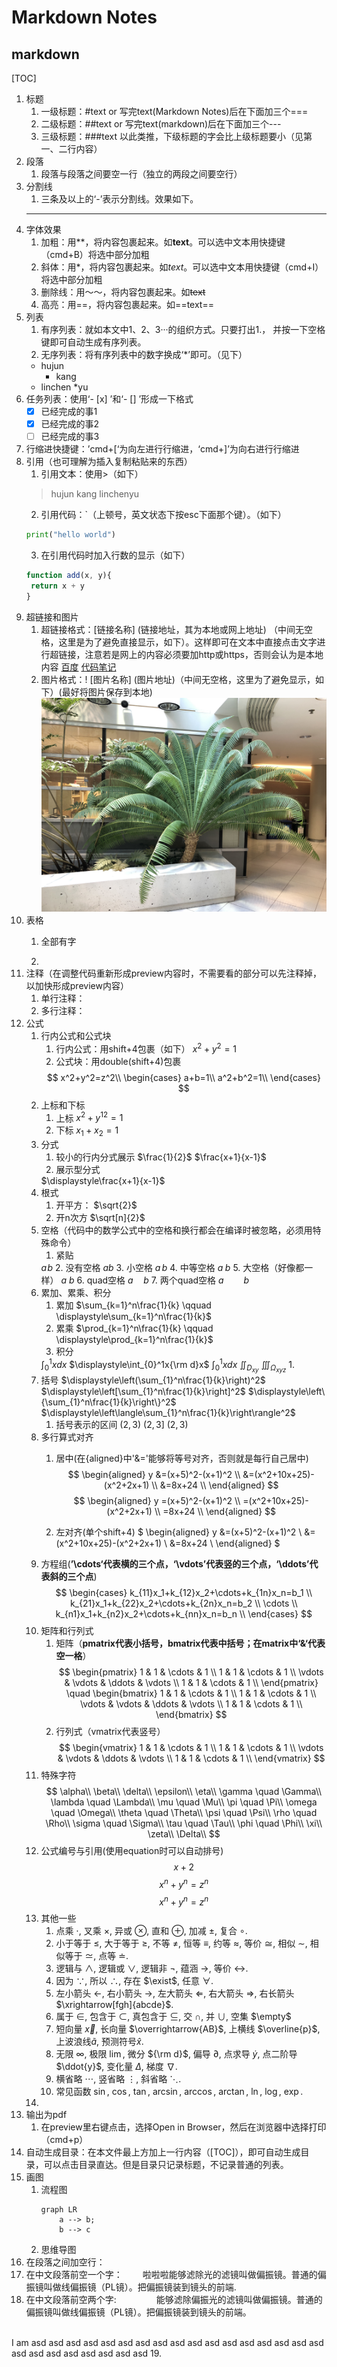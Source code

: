 # Markdown Notes
## markdown
[TOC]
1. 标题
   1. 一级标题：#text or 写完text(Markdown Notes)后在下面加三个===
   2. 二级标题：##text or 写完text(markdown)后在下面加三个---
   3. 三级标题：###text
   以此类推，下级标题的字会比上级标题要小（见第一、二行内容）
2. 段落
   1. 段落与段落之间要空一行（独立的两段之间要空行）
3. 分割线
   1. 三条及以上的‘-’表示分割线。效果如下。
   ---
4. 字体效果
   1. 加粗：用**，将内容包裹起来。如**text**。可以选中文本用快捷键（cmd+B）将选中部分加粗
   2. 斜体：用*，将内容包裹起来。如*text*。可以选中文本用快捷键（cmd+I）将选中部分加粗
   3. 删除线：用～～，将内容包裹起来。如~~text~~
   4. 高亮：用==，将内容包裹起来。如==text==
5. 列表
   1. 有序列表：就如本文中1、2、3···的组织方式。只要打出1.， 并按一下空格键即可自动生成有序列表。
   2. 无序列表：将有序列表中的数字换成‘*’即可。（见下）
   * hujun
     * kang   
   * linchen
     *yu 
6. 任务列表：使用‘- [x] ’和‘- [] ’形成一下格式 
   - [x] 已经完成的事1
   - [x] 已经完成的事2
   - [ ] 已经完成的事3 
7. 行缩进快捷键：’cmd+[‘为向左进行行缩进，‘cmd+]’为向右进行行缩进
8. 引用（也可理解为插入复制粘贴来的东西）
   1. 引用文本：使用>（如下）
   > hujun
   > kang
   > linchenyu
   2. 引用代码：`（上顿号，英文状态下按esc下面那个键）。（如下）
   ``` python
   print("hello world")
   ```
   3. 在引用代码时加入行数的显示（如下）
   ``` javascript {.line-numbers}
   function add(x, y){
    return x + y
   }
   ```
9.  超链接和图片
    1. 超链接格式：[链接名称] (链接地址，其为本地或网上地址)  （中间无空格，这里是为了避免直接显示，如下）。这样即可在文本中直接点击文字进行超链接，注意若是网上的内容必须要加http或https，否则会认为是本地内容
    [百度](https://www.baidu.com)
    [代码笔记](code.md)
    2. 图片格式：! [图片名称] (图片地址)（中间无空格，这里为了避免显示，如下）(最好将图片保存到本地)
    ![fern](./images/image000.png)
10. 表格
    1. 全部有字
    
    2. 
11. 注释（在调整代码重新形成preview内容时，不需要看的部分可以先注释掉，以加快形成preview内容）
    1. 单行注释：<!-- text -->
    2. 多行注释：<!-- text
    text
    text
    -->
12. 公式
    1. 行内公式和公式块
        1. 行内公式：用shift+4包裹（如下）
        $x^2+y^2=1$
        1. 公式块：用double(shift+4)包裹
        <!-- 
        1."\\"在下面的公式中是换行的意思 
        2.使用$$包裹多行公式可以使他们都居中
        -->
        $$
        x^2+y^2=z^2\\
        \begin{cases}
        a+b=1\\
        a^2+b^2=1\\
        \end{cases}
        $$
    2. 上标和下标
        1. 上标
        $x^2+y^{12}=1$
        1. 下标
        $x_1+x_2=1$
    3. 分式
        1. 较小的行内分式展示
        $\frac{1}{2}$
        $\frac{x+1}{x-1}$
        1. 展示型分式
        <!-- \displaystyle 的作用是将行内展示变为块状展示-->
        $\displaystyle\frac{x+1}{x-1}$
    4. 根式
        1. 开平方：
        $\sqrt{2}$
        1. 开n次方
        $\sqrt[n]{2}$
    5. 空格（代码中的数学公式中的空格和换行都会在编译时被忽略，必须用特殊命令）
        1. 紧贴
        <!-- \! -->
        $a\!b$
        2. 没有空格
        $ab$
        3. 小空格
        <!-- \, -->
        $a\,b$
        4. 中等空格
        <!-- \; -->
        $a\;b$
        5. 大空格（好像都一样）
        <!-- \+space -->
        $a\ b$
        6. quad空格
        <!-- \quad+space -->
        $a\quad b$
        7. 两个quad空格
        <!-- \qquad+space -->
        $a\qquad b$
    6. 累加、累乘、积分
        1. 累加
        $\sum_{k=1}^n\frac{1}{k} \qquad \displaystyle\sum_{k=1}^n\frac{1}{k}$
        1. 累乘
        $\prod_{k=1}^n\frac{1}{k} \qquad \displaystyle\prod_{k=1}^n\frac{1}{k}$
        1. 积分
        <!-- 
        1.公式里的字符的字体默认为某种字体，\rm可以移除这种格式 
        2.\int为单重积分；\iint为双重积分；\iiint为三重积分
        -->
        $\displaystyle\int_{0}^1xdx$
        $\displaystyle\int_{0}^1x{\rm d}x$
        $\int_{0}^1xdx$
        $\iint_{D_{xy}}$
        $\iiint_{\Omega_{xyz}}$
        1. 
    7. 括号
        <!--
        1.小括号（）
        2.中括号[]
        3.大括号\{ \}
        4.尖括号\langle \rangle
        -->
        $\displaystyle\left(\sum_{1}^n\frac{1}{k}\right)^2$
        $\displaystyle\left[\sum_{1}^n\frac{1}{k}\right]^2$
        $\displaystyle\left\{\sum_{1}^n\frac{1}{k}\right\}^2$
        $\displaystyle\left\langle\sum_{1}^n\frac{1}{k}\right\rangle^2$
        1. 括号表示的区间
        $\displaystyle\left(2,3\right)$
        $\displaystyle\left(2,3\right]$
        $\left(2,3\right)$
    8. 多行算式对齐
       1. 居中(在{aligned}中'&='能够将等号对齐，否则就是每行自己居中)
       $$
       \begin{aligned}
       y &=(x+5)^2-(x+1)^2 \\
       &=(x^2+10x+25)-(x^2+2x+1) \\
       &=8x+24 \\
       \end{aligned}
       $$
       $$
       \begin{aligned}
       y =(x+5)^2-(x+1)^2 \\
       =(x^2+10x+25)-(x^2+2x+1) \\
       =8x+24 \\
       \end{aligned}
       $$
       
       2. 左对齐(单个shift+4)
       $
       \begin{aligned}
       y &=(x+5)^2-(x+1)^2 \\
       &=(x^2+10x+25)-(x^2+2x+1) \\
       &=8x+24 \\
       \end{aligned}
       $
    9.  方程组(**’\cdots‘代表横的三个点，‘\vdots’代表竖的三个点，‘\ddots’代表斜的三个点**)
        $$
        \begin{cases}
        k_{11}x_1+k_{12}x_2+\cdots+k_{1n}x_n=b_1 \\
        k_{21}x_1+k_{22}x_2+\cdots+k_{2n}x_n=b_2 \\
        \cdots \\
        k_{n1}x_1+k_{n2}x_2+\cdots+k_{nn}x_n=b_n \\
        \end{cases}
        $$
    10. 矩阵和行列式
        1. 矩阵（**pmatrix代表小括号，bmatrix代表中括号；在matrix中‘&‘代表空一格**）
        $$
        \begin{pmatrix}
        1 & 1 & \cdots & 1 \\
        1 & 1 & \cdots & 1 \\
        \vdots & \vdots & \ddots & \vdots \\
        1 & 1 & \cdots & 1 \\
        \end{pmatrix}
        \quad
        \begin{bmatrix}
        1 & 1 & \cdots & 1 \\
        1 & 1 & \cdots & 1 \\
        \vdots & \vdots & \ddots & \vdots \\
        1 & 1 & \cdots & 1 \\
        \end{bmatrix}
        $$
        1. 行列式（vmatrix代表竖号）
            $$
            \begin{vmatrix}
            1 & 1 & \cdots & 1 \\
            1 & 1 & \cdots & 1 \\
            \vdots & \vdots & \ddots & \vdots \\
            1 & 1 & \cdots & 1 \\
            \end{vmatrix}
            $$
    11. 特殊字符
    $$
    \alpha\\
    \beta\\
    \delta\\
    \epsilon\\
    \eta\\
    \gamma \quad \Gamma\\
    \lambda \quad \Lambda\\
    \mu \quad \Mu\\
    \pi \quad \Pi\\
    \omega \quad \Omega\\
    \theta \quad \Theta\\
    \psi \quad \Psi\\
    \rho \quad \Rho\\
    \sigma \quad \Sigma\\
    \tau \quad \Tau\\
    \phi \quad \Phi\\
    \xi\\
    \zeta\\
    \Delta\\
    $$
    1.  公式编号与引用(使用equation时可以自动排号)
    $$
    x+2\tag{1.2}
    $$
    $$
    \begin{equation}
    x^n+y^n=z^n
    \end{equation}
    $$
    $$
    \begin{equation}
    x^n+y^n=z^n
    \end{equation}
    $$
    1.  其他一些
        1. 点乘 $\cdot$, 叉乘 $\times$, 异或 $\otimes$, 直和 $\oplus$, 加减 $\pm$, 复合 $\circ$.
        2. 小于等于 $\leq$, 大于等于 $\geq$, 不等 $\neq$, 恒等 $\equiv$, 约等 $\approx$, 等价 $\cong$, 相似 $\sim$, 相似等于 $\simeq$, 点等 $\doteq$.
        3. 逻辑与 $\land$, 逻辑或 $\lor$, 逻辑非 $\lnot$, 蕴涵 $\to$, 等价 $\leftrightarrow$.
        4. 因为 $\because$, 所以 $\therefore$, 存在 $\exist$, 任意 $\forall$.
        5. 左小箭头 $\leftarrow$, 右小箭头 $\rightarrow$, 左大箭头 $\Leftarrow$, 右大箭头 $\Rightarrow$, 右长箭头 $\xrightarrow[fgh]{abcde}$.
        6. 属于 $\in$, 包含于 $\subset$, 真包含于 $\subseteq$, 交 $\cap$, 并 $\cup$, 空集 $\empty$
        7. 短向量 $\vec{x}$, 长向量 $\overrightarrow{AB}$, 上横线 $\overline{p}$, 上波浪线$\widetilde{a}$, 预测符号$\hat{x}$.
        8. 无限 $\infty$, 极限 $\lim$, 微分 ${\rm d}$, 偏导 $\partial$, 点求导 $\dot{y}$, 点二阶导 $\ddot{y}$, 变化量 $\Delta$, 梯度 $\nabla$.
        9. 横省略 $\cdots$, 竖省略 $\vdots$, 斜省略 $\ddots$.
        10. 常见函数 $\sin$, $\cos$, $\tan$, $\arcsin$, $\arccos$, $\arctan$, $\ln$, $\log$, $\exp$.
    2.  
13. 输出为pdf
    1. 在preview里右键点击，选择Open in Browser，然后在浏览器中选择打印（cmd+p）
14. 自动生成目录：在本文件最上方加上一行内容（[TOC]），即可自动生成目录，可以点击目录直达。但是目录只记录标题，不记录普通的列表。
15. 画图
    1. 流程图
        ```mermaid
        graph LR
            a --> b;
            b --> c
        ```    
    2. 思维导图
16. 在段落之间加空行：
    <br>
17. 在中文段落前空一个字：&emsp;
    &emsp;啦啦啦能够滤除光的滤镜叫做偏振镜。普通的偏振镜叫做线偏振镜（PL镜）。把偏振镜装到镜头的前端.
18. 在中文段落前空两个字: &emsp;&emsp;
   &emsp;&emsp;能够滤除偏振光的滤镜叫做偏振镜。普通的偏振镜叫做线偏振镜（PL镜）。把偏振镜装到镜头的前端。 
   <br>
   I am asd asd asd asd asd asd asd asd asd asd asd asd asd asd asd asd asd asd asd asd asd asd asd asd asd 
19.  